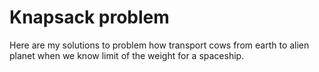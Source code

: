 # Knapsack problem
Here are my solutions to problem how transport cows from earth to alien planet when we know limit of the weight for a spaceship.
